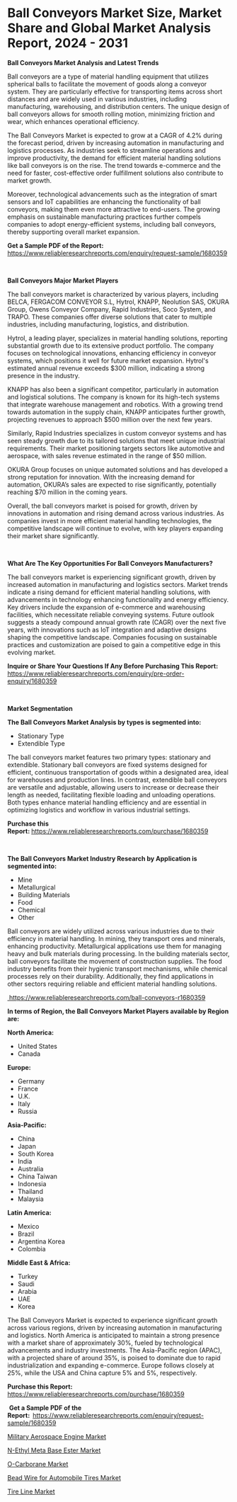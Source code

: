 <p><h1>Ball Conveyors Market Size, Market Share and Global Market Analysis Report, 2024 - 2031</h1></p><p><strong>Ball Conveyors Market Analysis and Latest Trends</strong></p>
<p><p>Ball conveyors are a type of material handling equipment that utilizes spherical balls to facilitate the movement of goods along a conveyor system. They are particularly effective for transporting items across short distances and are widely used in various industries, including manufacturing, warehousing, and distribution centers. The unique design of ball conveyors allows for smooth rolling motion, minimizing friction and wear, which enhances operational efficiency.</p><p>The Ball Conveyors Market is expected to grow at a CAGR of 4.2% during the forecast period, driven by increasing automation in manufacturing and logistics processes. As industries seek to streamline operations and improve productivity, the demand for efficient material handling solutions like ball conveyors is on the rise. The trend towards e-commerce and the need for faster, cost-effective order fulfillment solutions also contribute to market growth.</p><p>Moreover, technological advancements such as the integration of smart sensors and IoT capabilities are enhancing the functionality of ball conveyors, making them even more attractive to end-users. The growing emphasis on sustainable manufacturing practices further compels companies to adopt energy-efficient systems, including ball conveyors, thereby supporting overall market expansion.</p></p>
<p><strong>Get a Sample PDF of the Report:&nbsp;</strong> <a href="https://www.reliableresearchreports.com/enquiry/request-sample/1680359?utm_campaign=12&utm_medium=2&utm_source=Github&utm_content=ia&utm_term=14102024&utm_id=ball-conveyors">https://www.reliableresearchreports.com/enquiry/request-sample/1680359</a></p>
<p>&nbsp;</p>
<p><strong>Ball Conveyors Major Market Players</strong></p>
<p><p>The ball conveyors market is characterized by various players, including BELCA, FERGACOM CONVEYOR S.L, Hytrol, KNAPP, Neolution SAS, OKURA Group, Owens Conveyor Company, Rapid Industries, Soco System, and TRAPO. These companies offer diverse solutions that cater to multiple industries, including manufacturing, logistics, and distribution.</p><p>Hytrol, a leading player, specializes in material handling solutions, reporting substantial growth due to its extensive product portfolio. The company focuses on technological innovations, enhancing efficiency in conveyor systems, which positions it well for future market expansion. Hytrol's estimated annual revenue exceeds $300 million, indicating a strong presence in the industry.</p><p>KNAPP has also been a significant competitor, particularly in automation and logistical solutions. The company is known for its high-tech systems that integrate warehouse management and robotics. With a growing trend towards automation in the supply chain, KNAPP anticipates further growth, projecting revenues to approach $500 million over the next few years.</p><p>Similarly, Rapid Industries specializes in custom conveyor systems and has seen steady growth due to its tailored solutions that meet unique industrial requirements. Their market positioning targets sectors like automotive and aerospace, with sales revenue estimated in the range of $50 million.</p><p>OKURA Group focuses on unique automated solutions and has developed a strong reputation for innovation. With the increasing demand for automation, OKURA’s sales are expected to rise significantly, potentially reaching $70 million in the coming years.</p><p>Overall, the ball conveyors market is poised for growth, driven by innovations in automation and rising demand across various industries. As companies invest in more efficient material handling technologies, the competitive landscape will continue to evolve, with key players expanding their market share significantly.</p></p>
<p>&nbsp;</p>
<p><strong>What Are The Key Opportunities For Ball Conveyors Manufacturers?</strong></p>
<p><p>The ball conveyors market is experiencing significant growth, driven by increased automation in manufacturing and logistics sectors. Market trends indicate a rising demand for efficient material handling solutions, with advancements in technology enhancing functionality and energy efficiency. Key drivers include the expansion of e-commerce and warehousing facilities, which necessitate reliable conveying systems. Future outlook suggests a steady compound annual growth rate (CAGR) over the next five years, with innovations such as IoT integration and adaptive designs shaping the competitive landscape. Companies focusing on sustainable practices and customization are poised to gain a competitive edge in this evolving market.</p></p>
<p><strong>Inquire or Share Your Questions If Any Before Purchasing This Report:</strong> <a href="https://www.reliableresearchreports.com/enquiry/pre-order-enquiry/1680359?utm_campaign=12&utm_medium=2&utm_source=Github&utm_content=ia&utm_term=14102024&utm_id=ball-conveyors">https://www.reliableresearchreports.com/enquiry/pre-order-enquiry/1680359</a></p>
<p>&nbsp;</p>
<p><strong>Market Segmentation</strong></p>
<p><strong>The Ball Conveyors Market Analysis by types is segmented into:</strong></p>
<p><ul><li>Stationary Type</li><li>Extendible Type</li></ul></p>
<p><p>The ball conveyors market features two primary types: stationary and extendible. Stationary ball conveyors are fixed systems designed for efficient, continuous transportation of goods within a designated area, ideal for warehouses and production lines. In contrast, extendible ball conveyors are versatile and adjustable, allowing users to increase or decrease their length as needed, facilitating flexible loading and unloading operations. Both types enhance material handling efficiency and are essential in optimizing logistics and workflow in various industrial settings.</p></p>
<p><strong>Purchase this Report:&nbsp;</strong><a href="https://www.reliableresearchreports.com/purchase/1680359?utm_campaign=12&utm_medium=2&utm_source=Github&utm_content=ia&utm_term=14102024&utm_id=ball-conveyors">https://www.reliableresearchreports.com/purchase/1680359</a></p>
<p>&nbsp;</p>
<p><strong>The Ball Conveyors Market Industry Research by Application is segmented into:</strong></p>
<p><ul><li>Mine</li><li>Metallurgical</li><li>Building Materials</li><li>Food</li><li>Chemical</li><li>Other</li></ul></p>
<p><p>Ball conveyors are widely utilized across various industries due to their efficiency in material handling. In mining, they transport ores and minerals, enhancing productivity. Metallurgical applications use them for managing heavy and bulk materials during processing. In the building materials sector, ball conveyors facilitate the movement of construction supplies. The food industry benefits from their hygienic transport mechanisms, while chemical processes rely on their durability. Additionally, they find applications in other sectors requiring reliable and efficient material handling solutions.</p></p>
<p><a href="https://www.reliableresearchreports.com/ball-conveyors-r1680359?utm_campaign=12&utm_medium=2&utm_source=Github&utm_content=ia&utm_term=14102024&utm_id=ball-conveyors">&nbsp;https://www.reliableresearchreports.com/ball-conveyors-r1680359</a></p>
<p><strong>In terms of Region, the Ball Conveyors Market Players available by Region are:</strong></p>
<p>
    <p> <strong> North America: </strong>
        <ul>
            <li>United States</li>
            <li>Canada</li>
        </ul>
        </p> 
    <p> <strong> Europe: </strong>
        <ul>
            <li>Germany</li>
            <li>France</li>
            <li>U.K.</li>
            <li>Italy</li>
            <li>Russia</li>
        </ul>
        </p> 
    <p> <strong> Asia-Pacific: </strong>
        <ul>
            <li>China</li>
            <li>Japan</li>
            <li>South Korea</li>
            <li>India</li>
            <li>Australia</li>
            <li>China Taiwan</li>
            <li>Indonesia</li>
            <li>Thailand</li>
            <li>Malaysia</li>
        </ul>
        </p> 
    <p> <strong> Latin America: </strong>
        <ul>
            <li>Mexico</li>
            <li>Brazil</li>
            <li>Argentina Korea</li>
            <li>Colombia</li>
        </ul>
        </p> 
    <p> <strong> Middle East & Africa: </strong>
        <ul>
            <li>Turkey</li>
            <li>Saudi</li>
            <li>Arabia</li>
            <li>UAE</li>
            <li>Korea</li>
        </ul>
    </p>
    </p>
<p><p>The Ball Conveyors Market is expected to experience significant growth across various regions, driven by increasing automation in manufacturing and logistics. North America is anticipated to maintain a strong presence with a market share of approximately 30%, fueled by technological advancements and industry investments. The Asia-Pacific region (APAC), with a projected share of around 35%, is poised to dominate due to rapid industrialization and expanding e-commerce. Europe follows closely at 25%, while the USA and China capture 5% and 5%, respectively.</p></p>
<p><strong>Purchase this Report: </strong><a href="https://www.reliableresearchreports.com/purchase/1680359?utm_campaign=12&utm_medium=2&utm_source=Github&utm_content=ia&utm_term=14102024&utm_id=ball-conveyors">https://www.reliableresearchreports.com/purchase/1680359</a></p>
<p>&nbsp;<strong>Get a Sample PDF of the Report:&nbsp;&nbsp;</strong><a href="https://www.reliableresearchreports.com/enquiry/request-sample/1680359?utm_campaign=12&utm_medium=2&utm_source=Github&utm_content=ia&utm_term=14102024&utm_id=ball-conveyors">https://www.reliableresearchreports.com/enquiry/request-sample/1680359</a></p>
<p><strong></strong></p>
<p><p><a href="https://www.linkedin.com/pulse/sustainability-trends-military-aerospace-engine-industry-market-dptec?utm_campaign=12&utm_medium=2&utm_source=Github&utm_content=ia&utm_term=14102024&utm_id=ball-conveyors">Military Aerospace Engine Market</a></p><p><a href="https://www.linkedin.com/pulse/charting-future-comprehensive-analysis-global-n-ethyl-meta-base-lazwc?utm_campaign=12&utm_medium=2&utm_source=Github&utm_content=ia&utm_term=14102024&utm_id=ball-conveyors">N-Ethyl Meta Base Ester Market</a></p><p><a href="https://www.linkedin.com/pulse/market-leaders-laggards-global-o-carborane-trends-forecast-oiphc?utm_campaign=12&utm_medium=2&utm_source=Github&utm_content=ia&utm_term=14102024&utm_id=ball-conveyors">O-Carborane Market</a></p><p><a href="https://github.com/lawriesievelwij/Market-Research-Report-List-1/blob/main/bead-wire-for-automobile-tires-market.md?utm_campaign=12&utm_medium=2&utm_source=Github&utm_content=ia&utm_term=14102024&utm_id=ball-conveyors">Bead Wire for Automobile Tires Market</a></p><p><a href="https://github.com/ambertqocronceb/Market-Research-Report-List-1/blob/main/tire-line-market.md?utm_campaign=12&utm_medium=2&utm_source=Github&utm_content=ia&utm_term=14102024&utm_id=ball-conveyors">Tire Line Market</a></p></p>